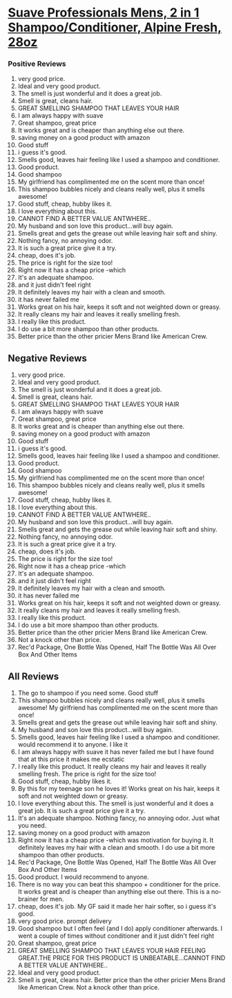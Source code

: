 # [Suave Professionals Mens, 2 in 1 Shampoo/Conditioner, Alpine Fresh, 28oz](https://products.checkmycream.com/products/Suave-Professionals-Mens-2-in-1-ShampooConditioner-Alpine-Fresh-28oz.html)

### Positive Reviews

<ol>
      <li>very good price.</li>
      <li>Ideal and very good product.</li>
      <li>The smell is just wonderful and it does a great job.</li>
      <li>Smell is great, cleans hair.  </li>
      <li>GREAT SMELLING SHAMPOO THAT LEAVES YOUR HAIR</li>
      <li>I am always happy with suave</li>
      <li>Great shampoo, great price</li>
      <li>It works great and is cheaper than anything else out there.  </li>
      <li>saving money on a good product with amazon</li>
      <li>Good stuff</li>
      <li>i guess it&#x27;s good.</li>
      <li>Smells good, leaves hair feeling like I used a shampoo and conditioner.</li>
      <li>Good product.</li>
      <li>Good shampoo</li>
      <li>My girlfriend has complimented me on the scent more than once!</li>
      <li>This shampoo bubbles nicely and cleans really well, plus it smells awesome!</li>
      <li>Good stuff, cheap, hubby likes it.</li>
      <li>I love everything about this.</li>
      <li>CANNOT FIND A BETTER VALUE ANTWHERE..</li>
      <li>My husband and son love this product...will buy again.</li>
      <li>Smells great and gets the grease out while leaving hair soft and shiny.</li>
      <li>Nothing fancy, no annoying odor.  </li>
      <li>It is such a great price give it a try.</li>
      <li>cheap, does it&#x27;s job.</li>
      <li>The price is right for the size too!</li>
      <li>Right now it has a cheap price -which</li>
      <li>It&#x27;s an adequate shampoo.  </li>
      <li>and it just didn&#x27;t feel right</li>
      <li>It definitely leaves my hair with a clean and smooth.</li>
      <li>it has never failed me</li>
      <li>Works great on his hair, keeps it soft and not weighted down or greasy.</li>
      <li>It really cleans my hair and leaves it really smelling fresh.</li>
      <li>I really like this product.</li>
      <li>I do use a bit more shampoo than other products.</li>
      <li>Better price than the other pricier Mens Brand like American Crew.  </li>
</ol>


<h2>Negative Reviews</h2>
<ol>
<li> very good price.</li>
<li> Ideal and very good product.</li>
<li> The smell is just wonderful and it does a great job.</li>
<li> Smell is great, cleans hair.  </li>
<li> GREAT SMELLING SHAMPOO THAT LEAVES YOUR HAIR</li>
<li> I am always happy with suave</li>
<li> Great shampoo, great price</li>
<li> It works great and is cheaper than anything else out there.  </li>
<li> saving money on a good product with amazon</li>
<li> Good stuff</li>
<li> i guess it&#x27;s good.</li>
<li> Smells good, leaves hair feeling like I used a shampoo and conditioner.</li>
<li> Good product.</li>
<li> Good shampoo</li>
<li> My girlfriend has complimented me on the scent more than once!</li>
<li> This shampoo bubbles nicely and cleans really well, plus it smells awesome!</li>
<li> Good stuff, cheap, hubby likes it.</li>
<li> I love everything about this.</li>
<li> CANNOT FIND A BETTER VALUE ANTWHERE..</li>
<li> My husband and son love this product...will buy again.</li>
<li> Smells great and gets the grease out while leaving hair soft and shiny.</li>
<li> Nothing fancy, no annoying odor.  </li>
<li> It is such a great price give it a try.</li>
<li> cheap, does it&#x27;s job.</li>
<li> The price is right for the size too!</li>
<li> Right now it has a cheap price -which</li>
<li> It&#x27;s an adequate shampoo.  </li>
<li> and it just didn&#x27;t feel right</li>
<li> It definitely leaves my hair with a clean and smooth.</li>
<li> it has never failed me</li>
<li> Works great on his hair, keeps it soft and not weighted down or greasy.</li>
<li> It really cleans my hair and leaves it really smelling fresh.</li>
<li> I really like this product.</li>
<li> I do use a bit more shampoo than other products.</li>
<li> Better price than the other pricier Mens Brand like American Crew.  </li>
<li> Not a knock other than price.</li>
<li> Rec&#x27;d Package, One Bottle Was Opened, Half The Bottle Was All Over Box And Other Items</li>
</ol>

<h2>All Reviews</h2>

<ol>
    <li> The go to shampoo if you need some. Good stuff</li>
    <li> This shampoo bubbles nicely and cleans really well, plus it smells awesome! My girlfriend has complimented me on the scent more than once!</li>
    <li> Smells great and gets the grease out while leaving hair soft and shiny.</li>
    <li> My husband and son love this product...will buy again.</li>
    <li> Smells good, leaves hair feeling like I used a shampoo and conditioner. would recommend it to anyone.  I like it</li>
    <li> I am always happy with suave it has never failed me but I have found that at this price it makes me ecstatic</li>
    <li> I really like this product. It really cleans my hair and leaves it really smelling fresh. The price is right for the size too!</li>
    <li> Good stuff, cheap, hubby likes it.</li>
    <li> By this for my teenage son he loves it! Works great on his hair, keeps it soft and not weighted down or greasy.</li>
    <li> I love everything about this. The smell is just wonderful and it does a great job. It is such a great price give it a try.</li>
    <li> It&#x27;s an adequate shampoo.  Nothing fancy, no annoying odor.  Just what you need.</li>
    <li> saving money on a good product with amazon</li>
    <li> Right now it has a cheap price -which was motivation for buying it. It definitely leaves my hair with a clean and smooth. I do use a bit more shampoo than other products.</li>
    <li> Rec&#x27;d Package, One Bottle Was Opened, Half The Bottle Was All Over Box And Other Items</li>
    <li> Good product. I would recommend to anyone.</li>
    <li> There is no way you can beat this shampoo + conditioner for the price.  It works great and is cheaper than anything else out there.  This is a no-brainer for men.</li>
    <li> cheap, does it&#x27;s job. My GF said it made her hair softer, so i guess it&#x27;s good.</li>
    <li> very good price. prompt delivery</li>
    <li> Good shampoo but I often feel (and I do) apply conditioner afterwards.  I went a couple of times without conditioner and it just didn&#x27;t feel right</li>
    <li> Great shampoo, great price</li>
    <li> GREAT SMELLING SHAMPOO THAT LEAVES YOUR HAIR FEELING GREAT.THE PRICE FOR THIS PRODUCT IS UNBEATABLE...CANNOT FIND A BETTER VALUE ANTWHERE..</li>
    <li> Ideal and very good product.</li>
    <li> Smell is great, cleans hair.  Better price than the other pricier Mens Brand like American Crew.  Not a knock other than price.</li>
</ol>




